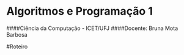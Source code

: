 # Algoritmos e Programação 1
####Ciência da Computação - ICET/UFJ
####Docente: Bruna Mota Barbosa

#Roteiro
